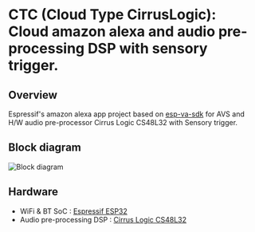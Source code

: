 # CTC (Cloud Type CirrusLogic): Cloud amazon alexa and audio pre-processing DSP with sensory trigger.

## Overview
Espressif's amazon alexa app project based on [esp-va-sdk](https://github.com/espressif/esp-va-sdk) for AVS and H/W audio pre-processor Cirrus Logic CS48L32 with Sensory trigger.


## Block diagram
![Block diagram](https://user-images.githubusercontent.com/26864945/72865558-aa5f3900-3d1b-11ea-8b92-afdc9a0a47fd.png)


## Hardware
* WiFi & BT SoC : [Espressif ESP32](https://www.espressif.com/en/products/hardware/esp32/overview)
* Audio pre-processing DSP : [Cirrus Logic CS48L32](https://www.cirrus.com/products/cs48l32/)
